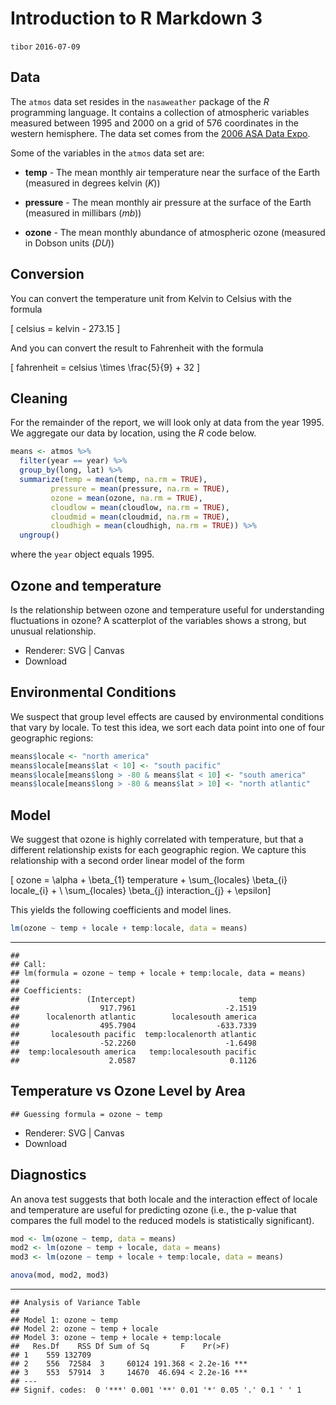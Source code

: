 Introduction to R Markdown 3
================
`tibor`
`2016-07-09`

Data
----

The `atmos` data set resides in the `nasaweather` package of the *R* programming language. It contains a collection of atmospheric variables measured between 1995 and 2000 on a grid of 576 coordinates in the western hemisphere. The data set comes from the [2006 ASA Data Expo](http://stat-computing.org/dataexpo/2006/).

Some of the variables in the `atmos` data set are:

-   **temp** - The mean monthly air temperature near the surface of the Earth (measured in degrees kelvin (*K*))

-   **pressure** - The mean monthly air pressure at the surface of the Earth (measured in millibars (*mb*))

-   **ozone** - The mean monthly abundance of atmospheric ozone (measured in Dobson units (*DU*))

Conversion
----------

You can convert the temperature unit from Kelvin to Celsius with the formula

\[ celsius = kelvin - 273.15 \]

And you can convert the result to Fahrenheit with the formula

\[ fahrenheit = celsius \times \frac{5}{9} + 32 \]

Cleaning
--------

For the remainder of the report, we will look only at data from the year 1995. We aggregate our data by location, using the *R* code below.

``` r
means <- atmos %>% 
  filter(year == year) %>%
  group_by(long, lat) %>%
  summarize(temp = mean(temp, na.rm = TRUE), 
         pressure = mean(pressure, na.rm = TRUE),
         ozone = mean(ozone, na.rm = TRUE),
         cloudlow = mean(cloudlow, na.rm = TRUE),
         cloudmid = mean(cloudmid, na.rm = TRUE),
         cloudhigh = mean(cloudhigh, na.rm = TRUE)) %>%
  ungroup()
```

where the `year` object equals 1995.

Ozone and temperature
---------------------

Is the relationship between ozone and temperature useful for understanding fluctuations in ozone? A scatterplot of the variables shows a strong, but unusual relationship.

<!--html_preserve-->

<nav class="ggvis-control"> <a class="ggvis-dropdown-toggle" title="Controls" onclick="return false;"></a>
<ul class="ggvis-dropdown">
<li>
Renderer: <a id="plot_id480436822_renderer_svg" class="ggvis-renderer-button" onclick="return false;" data-plot-id="plot_id480436822" data-renderer="svg">SVG</a> | <a id="plot_id480436822_renderer_canvas" class="ggvis-renderer-button" onclick="return false;" data-plot-id="plot_id480436822" data-renderer="canvas">Canvas</a>
</li>
<li>
<a id="plot_id480436822_download" class="ggvis-download" data-plot-id="plot_id480436822">Download</a>
</li>
</ul>
</nav>

<script type="text/javascript">
var plot_id480436822_spec = {
  "data": [
    {
      "name": ".0",
      "format": {
        "type": "csv",
        "parse": {
          "temp": "number",
          "ozone": "number"
        }
      },
      "values": "\"temp\",\"ozone\"\n296.133333333333,269.333333333333\n295.725,268.5\n298.05,248\n296,265\n296.88,260.8\n296.9,262\n299.5,250.666666666667\n298.433333333333,254.666666666667\n301,232\n296.933333333333,256\n297.8,248\n298.75,250\n300.5,252\n301.266666666667,253.333333333333\n300.833333333333,258.666666666667\n299.75,259\n301.9,270\n296.2,278\n298.7,267\n298.55,278\n290.95,303\n302.8,308\n292.1,303.666666666667\n297.1,292\n294.55,285\n297.066666666667,258\n296,263\n297.433333333333,259.666666666667\n297.2,259.333333333333\n297.1,261.2\n298.26,258.8\n298.433333333333,260.666666666667\n296.766666666667,259.666666666667\n298.45,252\n299.42,256.8\n300.1,269\n300.625,253\n300.55,259\n303.2,264\n302.3,264\n300.128571428571,266.285714285714\n297.4,259\n304.5,274\n301.48,279.6\n289.3,274\n295.125,300.5\n294.05,338\n290.95,310\n295.15,275\n295.833333333333,259.333333333333\n295.5,272\n295.5,270\n297.825,256\n298.075,258.5\n298.6,258.666666666667\n300.066666666667,253.333333333333\n298.34,252.8\n297.8,252.666666666667\n300.3,257\n300.75,250\n300.457142857143,252.571428571429\n301.3,252\n300.075,259\n301.566666666667,264\n298.3,278\n300.475,274\n300.95,269\n294.816666666667,280.666666666667\n296.2,300\n288.975,288\n281.95,302.666666666667\n289.6,323.666666666667\n294.266666666667,275.666666666667\n295.6,268\n295.5,268\n298.566666666667,258\n298.05,261\n298.3,255.333333333333\n300.5,252\n296,270\n297.85,264\n299.42,256.8\n298.7,244\n300.914285714286,256.857142857143\n302.1,269\n301.58,262.4\n300.366666666667,266.666666666667\n302.2,265\n298.275,270.5\n295,272.666666666667\n293.725,275\n299.4,278\n285.6,310\n283.733333333333,306.333333333333\n295.5,271\n294.7,259.5\n295.666666666667,254.666666666667\n295.75,261\n295.2,265.333333333333\n300.5,253\n298.7,253.5\n297.966666666667,264.666666666667\n295.5,258\n299.933333333333,250\n301.4,234\n300.016666666667,255.666666666667\n300.65,252.5\n301.525,256\n301.425,254\n302.4,266.333333333333\n299.2,260.666666666667\n292.833333333333,264.666666666667\n290.2,270\n295.55,293\n300.1,297\n292.85,306\n287.7,311.714285714286\n276.9,325\n293.52,275.6\n294.266666666667,272\n294.76,266.4\n296.983333333333,256.333333333333\n295.725,262.5\n297.625,254.5\n297.333333333333,255.333333333333\n299.175,255.5\n297.64,258.8\n300.5,250\n300.528571428571,255.142857142857\n301.34,258.8\n299.2,266\n301,248\n302.075,260.5\n299.85,271\n292.316666666667,267.333333333333\n293.233333333333,276.333333333333\n293.75,271\n295.966666666667,285\n294.72,300\n294.166666666667,290\n295.12,267.6\n291.95,278\n295.72,258.4\n295.4,259.2\n296.5,259.333333333333\n296.26,261.2\n294.6,268\n297.16,258.4\n298.88,254.4\n299.16,256\n299.65,260\n300.533333333333,261.333333333333\n301.4,255.333333333333\n302.24,258.8\n302.166666666667,264\n301.4,276\n303,275.5\n296.366666666667,269.333333333333\n297.3,273.333333333333\n303.85,288\n295.566666666667,290\n288.5,305\n293,315\n294.45,271.5\n295.228571428571,256.857142857143\n297.15,259\n297.4,256.5\n298.042857142857,255.714285714286\n301,252\n297.966666666667,263.333333333333\n299.8,256.666666666667\n299.1,254.333333333333\n300.75,252\n300.5,259\n301.1,250.5\n301.86,264.8\n298.5,275\n298.433333333333,256.666666666667\n298.266666666667,262.666666666667\n299.266666666667,273.333333333333\n300.95,274\n302.3,272\n300.025,283.5\n285.2,288\n290.866666666667,320\n293.02,275.6\n293.15,269.5\n294.1,267.142857142857\n295.95,255.5\n295.5,260\n298.95,256\n299.766666666667,249.333333333333\n298.05,255.5\n300.533333333333,251.333333333333\n299.033333333333,260\n300.566666666667,253.333333333333\n301.4,257\n301.433333333333,258.666666666667\n302.75,272\n297.533333333333,257.333333333333\n298.25,251\n299.99,263.4\n295.75,270\n302.3,272\n302.8,290\n290.2,282\n298.433333333333,292\n291.1,298\n295.75,262\n294.3,259\n294.55,262\n295.25,268\n297.34,256.4\n300.1,250\n297.066666666667,260.666666666667\n298.08,254.8\n300.3,252\n297.72,260.8\n298.6,253.333333333333\n301.26,254.8\n300.666666666667,257.333333333333\n302.3,261.5\n301.7,257\n298.1,256.5\n298.375,255.5\n297.8,264\n300.1,273.5\n298.2,279\n295.7,288.4\n302.314285714286,285.428571428571\n287.7,309\n302.7,311\n293.871428571429,262.571428571429\n293.7,266.285714285714\n295.4,261\n296.08,258\n300.1,246\n296.975,260\n298.566666666667,249.333333333333\n297.216666666667,257\n297.5,262.333333333333\n297.6,258\n302.3,244\n298.7,264\n301.88,259.6\n300.55,252\n301.266666666667,272\n299.466666666667,258.666666666667\n299.15,256\n298,262\n299.95,282.5\n293.675,289\n296.65,289.5\n298.76,289.6\n294.225,297.5\n292.983333333333,271\n294.733333333333,258\n293.85,260\n297.425,255.5\n296.54,258\n295.966666666667,255.333333333333\n298.95,257\n298.7,254.5\n295.78,260\n297.925,259\n300.55,261\n301.566666666667,257.333333333333\n301.6,257.6\n302.2,266\n297.6,260\n298.95,248\n300.533333333333,276.666666666667\n304.3,281\n296.7,261\n297.3,275.333333333333\n292.45,285\n292.04,296.4\n292.366666666667,306\n286.375,304\n293.3,264.666666666667\n292.275,270\n294.9,256.666666666667\n295.95,262.666666666667\n296.4,261.333333333333\n296.18,262\n298.64,252.4\n298.583333333333,249.666666666667\n300.2,251.333333333333\n298.35,253\n300.2,249.5\n300.233333333333,264\n301.866666666667,250\n301.3625,257\n300.5,251\n300.5,252\n300.966666666667,271.333333333333\n302.275,279.5\n299.78,272\n301.666666666667,296.666666666667\n297.45,279.5\n290.975,282\n299.033333333333,310.666666666667\n285.566666666667,298.666666666667\n293.04,266\n291.533333333333,266\n293.94,260\n295.4,258\n295.525,257.5\n298.18,256.4\n296.133333333333,252.666666666667\n298.9,251.333333333333\n297.6,267\n299.5,250\n301.05,256\n300.85,254.5\n301.266666666667,252.666666666667\n301.433333333333,264.666666666667\n301.36,267.6\n300.8,260.8\n300.98,265.6\n303.375,277.5\n296.45,270\n302.375,294\n300.38,279.2\n294.35,303\n291.583333333333,292\n282.7,300\n292.8,272.5\n295.833333333333,258\n291.7,269\n293.6,256\n296.34,256.4\n297.4,250\n291,255.333333333333\n293.35,257.5\n296,248\n300.625,253.5\n302.033333333333,250\n300.875,257.75\n300.2,261.333333333333\n300.75,273\n300.95,265\n304.25,272\n299.15,269\n297.5,274\n297.75,290\n296.333333333333,300\n302.133333333333,301.333333333333\n297.8,321\n293,266.666666666667\n293.133333333333,266\n294.1,266\n294.25,263\n286.5,259\n291.433333333333,257.333333333333\n297.72,250.8\n300.075,256.5\n301.2,248\n298,250\n296.266666666667,252.666666666667\n298.985714285714,250.857142857143\n302.8,250\n301.425,258.5\n302.6,269.333333333333\n299.85,272\n299.85,261.4\n300.175,260.5\n301.975,274.5\n296.566666666667,270.666666666667\n295.7,277\n295.02,304\n292.614285714286,298.571428571429\n289.766666666667,312.666666666667\n294.7,267\n295.666666666667,265.333333333333\n295.183333333333,259.333333333333\n281.875,248.5\n296.9,266\n299.62,257.6\n301.32,257.2\n301.65,255.5\n301.214285714286,256.285714285714\n298.46,254.4\n297.55,249.5\n298.7,252\n302.633333333333,262\n302,261.666666666667\n300.52,260\n300.8,266.8\n301.271428571429,263.142857142857\n302.725,272\n301.4,264\n296.583333333333,273.333333333333\n296.266666666667,290.666666666667\n294.1,302\n292.225,292.5\n295.12,302.8\n292.966666666667,266\n292.166666666667,265.333333333333\n288.266666666667,255.333333333333\n286.6,249\n299.685714285714,254.857142857143\n301.533333333333,252\n300.1,244\n301.266666666667,252\n301.6,249.6\n299.05,261\n301.65,254\n300.32,251.6\n302.4,261\n302.875,263.5\n300.833333333333,268.666666666667\n301.3,262.666666666667\n301.7,276\n301.7,277.333333333333\n299.3,258.666666666667\n298.56,273.6\n295.033333333333,286.666666666667\n296.2,298.5\n293.866666666667,288.666666666667\n301,300\n283.9,260\n283.95,249\n280.225,247.5\n304,248\n301.175,254\n300.72,258.8\n299.2,254\n302.4,249.6\n300.4,256.666666666667\n301.14,259.6\n302.7,250.666666666667\n301.266666666667,249.333333333333\n301.9,263\n301.4,248\n300.725,270.5\n302.55,269\n301.9,282\n293.6,283\n298.533333333333,292.666666666667\n295.36,292\n295.16,299.2\n289.933333333333,327.333333333333\n279.9,258\n283.7,252\n293.866666666667,250\n301.65,256\n300.96,260.4\n302.333333333333,248.666666666667\n302,252.666666666667\n304.9,246\n302.366666666667,255.666666666667\n300.466666666667,256.666666666667\n297.2,246.666666666667\n297.15,264\n302.625,257\n301.3,255\n300.366666666667,268\n301,254\n301.566666666667,269.333333333333\n298.3,275\n296.4,275\n296,258\n294.033333333333,279.111111111111\n296.025,292\n292.1,292.5\n289.9,321.333333333333\n298.357142857143,264.857142857143\n292.766666666667,262.666666666667\n299.783333333333,254.666666666667\n300.666666666667,258\n300.05,264\n302.64,254.8\n302.95,251\n302.64,265.6\n302.64,260\n299.4,248.5\n296.75,257.5\n297.6,250\n300.066666666667,258.333333333333\n301.975,271.5\n301,266\n300.4,271\n299.625,275\n297.6,269\n297.8,302\n297.3,273\n295.675,292.5\n294.025,300.5\n293.5,310\n298.7,257\n302,257.2\n301.566666666667,256.666666666667\n299.6,254\n300.08,256\n302.6,252\n301.666666666667,250.666666666667\n302.82,253.2\n302.2,259.5\n301.4,254.666666666667\n301.975,251\n296.733333333333,246.666666666667\n300.26,251.2\n301.85,269\n302.8,272\n300.8,273.333333333333\n299.15,255\n299.1,276\n298.557142857143,278.571428571429\n298.1,279.666666666667\n292.2,295\n294.375,296\n293.14,308.8\n290.08,338\n298.05,268\n303.2,256\n301.65,253\n299.275,261.5\n300,258.666666666667\n302.725,258\n301.45,268\n302.24,250.4\n301.45,254\n299.766666666667,251.333333333333\n301.4,246.666666666667\n301.4,268\n301.433333333333,258.666666666667\n300.78,259.2\n300.6,264.4\n300.32,270.8\n299.371428571429,267.142857142857\n300.366666666667,273.333333333333\n298.4,281.5\n297.542857142857,279.428571428571\n297.9,282\n294.98,298.4\n296.166666666667,297.333333333333\n299.62,261.2\n301.85,260\n301.4,256\n299.433333333333,257.333333333333\n299.5,260\n301.2,268.5\n301.133333333333,262\n301.55,258\n302.133333333333,266\n299.766666666667,250\n300.666666666667,258\n301.266666666667,258.333333333333\n300.425,258.5\n299.85,266\n301.05,268\n301.2,261\n299.033333333333,263.333333333333\n300.966666666667,286.666666666667\n299.825,280.5\n301,288\n293.6,281.333333333333\n295.3,292.5\n297.6,293\n296.066666666667,288"
    },
    {
      "name": "scale/x",
      "format": {
        "type": "csv",
        "parse": {
          "domain": "number"
        }
      },
      "values": "\"domain\"\n275.5\n306.3"
    },
    {
      "name": "scale/y",
      "format": {
        "type": "csv",
        "parse": {
          "domain": "number"
        }
      },
      "values": "\"domain\"\n226.7\n343.3"
    }
  ],
  "scales": [
    {
      "name": "x",
      "domain": {
        "data": "scale/x",
        "field": "data.domain"
      },
      "zero": false,
      "nice": false,
      "clamp": false,
      "range": "width"
    },
    {
      "name": "y",
      "domain": {
        "data": "scale/y",
        "field": "data.domain"
      },
      "zero": false,
      "nice": false,
      "clamp": false,
      "range": "height"
    }
  ],
  "marks": [
    {
      "type": "symbol",
      "properties": {
        "update": {
          "fill": {
            "value": "#000000"
          },
          "size": {
            "value": 50
          },
          "x": {
            "scale": "x",
            "field": "data.temp"
          },
          "y": {
            "scale": "y",
            "field": "data.ozone"
          }
        },
        "ggvis": {
          "data": {
            "value": ".0"
          }
        }
      },
      "from": {
        "data": ".0"
      }
    }
  ],
  "legends": [],
  "axes": [
    {
      "type": "x",
      "scale": "x",
      "orient": "bottom",
      "layer": "back",
      "grid": true,
      "title": "temp"
    },
    {
      "type": "y",
      "scale": "y",
      "orient": "left",
      "layer": "back",
      "grid": true,
      "title": "ozone"
    }
  ],
  "padding": null,
  "ggvis_opts": {
    "keep_aspect": false,
    "resizable": true,
    "padding": {},
    "duration": 250,
    "renderer": "svg",
    "hover_duration": 0,
    "width": 480,
    "height": 384
  },
  "handlers": null
};
ggvis.getPlot("plot_id480436822").parseSpec(plot_id480436822_spec);
</script>
<!--/html_preserve-->
Environmental Conditions
------------------------

We suspect that group level effects are caused by environmental conditions that vary by locale. To test this idea, we sort each data point into one of four geographic regions:

``` r
means$locale <- "north america"  
means$locale[means$lat < 10] <- "south pacific"
means$locale[means$long > -80 & means$lat < 10] <- "south america"
means$locale[means$long > -80 & means$lat > 10] <- "north atlantic"
```

Model
-----

We suggest that ozone is highly correlated with temperature, but that a different relationship exists for each geographic region. We capture this relationship with a second order linear model of the form

\[ ozone = \alpha + \beta_{1} temperature + \sum_{locales} \beta_{i} locale_{i} + \\
   \sum_{locales} \beta_{j} interaction_{j} + \epsilon\]

This yields the following coefficients and model lines.

``` r
lm(ozone ~ temp + locale + temp:locale, data = means)
```

------------------------------------------------------------------------

    ## 
    ## Call:
    ## lm(formula = ozone ~ temp + locale + temp:locale, data = means)
    ## 
    ## Coefficients:
    ##               (Intercept)                       temp  
    ##                  917.7961                    -2.1519  
    ##      localenorth atlantic        localesouth america  
    ##                  495.7904                  -633.7339  
    ##       localesouth pacific  temp:localenorth atlantic  
    ##                  -52.2260                    -1.6498  
    ##  temp:localesouth america   temp:localesouth pacific  
    ##                    2.0587                     0.1126

Temperature vs Ozone Level by Area
----------------------------------

    ## Guessing formula = ozone ~ temp

<!--html_preserve-->

<nav class="ggvis-control"> <a class="ggvis-dropdown-toggle" title="Controls" onclick="return false;"></a>
<ul class="ggvis-dropdown">
<li>
Renderer: <a id="plot_id714852748_renderer_svg" class="ggvis-renderer-button" onclick="return false;" data-plot-id="plot_id714852748" data-renderer="svg">SVG</a> | <a id="plot_id714852748_renderer_canvas" class="ggvis-renderer-button" onclick="return false;" data-plot-id="plot_id714852748" data-renderer="canvas">Canvas</a>
</li>
<li>
<a id="plot_id714852748_download" class="ggvis-download" data-plot-id="plot_id714852748">Download</a>
</li>
</ul>
</nav>

<script type="text/javascript">
var plot_id714852748_spec = {
  "data": [
    {
      "name": ".0_flat",
      "format": {
        "type": "csv",
        "parse": {
          "temp": "number",
          "ozone": "number"
        }
      },
      "values": "\"temp\",\"ozone\",\"locale\"\n301.266666666667,253.333333333333,\"north america\"\n300.833333333333,258.666666666667,\"north america\"\n299.75,259,\"north america\"\n301.9,270,\"north america\"\n296.2,278,\"north america\"\n298.7,267,\"north america\"\n298.55,278,\"north america\"\n290.95,303,\"north america\"\n302.8,308,\"north america\"\n292.1,303.666666666667,\"north america\"\n297.1,292,\"north america\"\n300.55,259,\"north america\"\n303.2,264,\"north america\"\n302.3,264,\"north america\"\n300.128571428571,266.285714285714,\"north america\"\n297.4,259,\"north america\"\n304.5,274,\"north america\"\n301.48,279.6,\"north america\"\n289.3,274,\"north america\"\n295.125,300.5,\"north america\"\n294.05,338,\"north america\"\n290.95,310,\"north america\"\n301.3,252,\"north america\"\n300.075,259,\"north america\"\n301.566666666667,264,\"north america\"\n298.3,278,\"north america\"\n300.475,274,\"north america\"\n300.95,269,\"north america\"\n294.816666666667,280.666666666667,\"north america\"\n296.2,300,\"north america\"\n288.975,288,\"north america\"\n281.95,302.666666666667,\"north america\"\n289.6,323.666666666667,\"north america\"\n302.1,269,\"north america\"\n301.58,262.4,\"north america\"\n300.366666666667,266.666666666667,\"north america\"\n302.2,265,\"north america\"\n298.275,270.5,\"north america\"\n295,272.666666666667,\"north america\"\n293.725,275,\"north america\"\n299.4,278,\"north america\"\n285.6,310,\"north america\"\n283.733333333333,306.333333333333,\"north america\"\n301.525,256,\"north america\"\n301.425,254,\"north america\"\n302.4,266.333333333333,\"north america\"\n299.2,260.666666666667,\"north america\"\n292.833333333333,264.666666666667,\"north america\"\n290.2,270,\"north america\"\n295.55,293,\"north america\"\n300.1,297,\"north america\"\n292.85,306,\"north america\"\n287.7,311.714285714286,\"north america\"\n276.9,325,\"north america\"\n299.2,266,\"north america\"\n301,248,\"north america\"\n302.075,260.5,\"north america\"\n299.85,271,\"north america\"\n292.316666666667,267.333333333333,\"north america\"\n293.233333333333,276.333333333333,\"north america\"\n293.75,271,\"north america\"\n295.966666666667,285,\"north america\"\n294.72,300,\"north america\"\n294.166666666667,290,\"north america\"\n302.24,258.8,\"north america\"\n302.166666666667,264,\"north america\"\n301.4,276,\"north america\"\n303,275.5,\"north america\"\n296.366666666667,269.333333333333,\"north america\"\n297.3,273.333333333333,\"north america\"\n303.85,288,\"north america\"\n295.566666666667,290,\"north america\"\n288.5,305,\"north america\"\n293,315,\"north america\"\n301.1,250.5,\"north america\"\n301.86,264.8,\"north america\"\n298.5,275,\"north america\"\n298.433333333333,256.666666666667,\"north america\"\n298.266666666667,262.666666666667,\"north america\"\n299.266666666667,273.333333333333,\"north america\"\n300.95,274,\"north america\"\n302.3,272,\"north america\"\n300.025,283.5,\"north america\"\n285.2,288,\"north america\"\n290.866666666667,320,\"north america\"\n301.433333333333,258.666666666667,\"north america\"\n302.75,272,\"north america\"\n297.533333333333,257.333333333333,\"north america\"\n298.25,251,\"north america\"\n299.99,263.4,\"north america\"\n295.75,270,\"north america\"\n302.3,272,\"north america\"\n302.8,290,\"north america\"\n290.2,282,\"north america\"\n298.433333333333,292,\"north america\"\n291.1,298,\"north america\"\n302.3,261.5,\"north america\"\n301.7,257,\"north america\"\n298.1,256.5,\"north america\"\n298.375,255.5,\"north america\"\n297.8,264,\"north america\"\n300.1,273.5,\"north america\"\n298.2,279,\"north america\"\n295.7,288.4,\"north america\"\n302.314285714286,285.428571428571,\"north america\"\n287.7,309,\"north america\"\n302.7,311,\"north america\"\n300.55,252,\"north america\"\n301.266666666667,272,\"north america\"\n299.466666666667,258.666666666667,\"north america\"\n299.15,256,\"north america\"\n298,262,\"north america\"\n299.95,282.5,\"north america\"\n293.675,289,\"north america\"\n296.65,289.5,\"north america\"\n298.76,289.6,\"north america\"\n294.225,297.5,\"north america\"\n302.2,266,\"north america\"\n297.6,260,\"north america\"\n298.95,248,\"north america\"\n300.533333333333,276.666666666667,\"north america\"\n304.3,281,\"north america\"\n296.7,261,\"north america\"\n297.3,275.333333333333,\"north america\"\n292.45,285,\"north america\"\n292.04,296.4,\"north america\"\n292.366666666667,306,\"north america\"\n286.375,304,\"north america\"\n301.3625,257,\"north america\"\n300.5,251,\"north america\"\n300.5,252,\"north america\"\n300.966666666667,271.333333333333,\"north america\"\n302.275,279.5,\"north america\"\n299.78,272,\"north america\"\n301.666666666667,296.666666666667,\"north america\"\n297.45,279.5,\"north america\"\n290.975,282,\"north america\"\n299.033333333333,310.666666666667,\"north america\"\n285.566666666667,298.666666666667,\"north america\"\n301.433333333333,264.666666666667,\"north america\"\n301.36,267.6,\"north america\"\n300.8,260.8,\"north america\"\n300.98,265.6,\"north america\"\n303.375,277.5,\"north america\"\n296.45,270,\"north america\"\n302.375,294,\"north america\"\n300.38,279.2,\"north america\"\n294.35,303,\"north america\"\n291.583333333333,292,\"north america\"\n282.7,300,\"north america\"\n300.875,257.75,\"north atlantic\"\n300.2,261.333333333333,\"north atlantic\"\n300.75,273,\"north atlantic\"\n300.95,265,\"north atlantic\"\n304.25,272,\"north atlantic\"\n299.15,269,\"north atlantic\"\n297.5,274,\"north atlantic\"\n297.75,290,\"north atlantic\"\n296.333333333333,300,\"north atlantic\"\n302.133333333333,301.333333333333,\"north atlantic\"\n297.8,321,\"north atlantic\"\n301.425,258.5,\"north atlantic\"\n302.6,269.333333333333,\"north atlantic\"\n299.85,272,\"north atlantic\"\n299.85,261.4,\"north atlantic\"\n300.175,260.5,\"north atlantic\"\n301.975,274.5,\"north atlantic\"\n296.566666666667,270.666666666667,\"north atlantic\"\n295.7,277,\"north atlantic\"\n295.02,304,\"north atlantic\"\n292.614285714286,298.571428571429,\"north atlantic\"\n289.766666666667,312.666666666667,\"north atlantic\"\n302,261.666666666667,\"north atlantic\"\n300.52,260,\"north atlantic\"\n300.8,266.8,\"north atlantic\"\n301.271428571429,263.142857142857,\"north atlantic\"\n302.725,272,\"north atlantic\"\n301.4,264,\"north atlantic\"\n296.583333333333,273.333333333333,\"north atlantic\"\n296.266666666667,290.666666666667,\"north atlantic\"\n294.1,302,\"north atlantic\"\n292.225,292.5,\"north atlantic\"\n295.12,302.8,\"north atlantic\"\n302.875,263.5,\"north atlantic\"\n300.833333333333,268.666666666667,\"north atlantic\"\n301.3,262.666666666667,\"north atlantic\"\n301.7,276,\"north atlantic\"\n301.7,277.333333333333,\"north atlantic\"\n299.3,258.666666666667,\"north atlantic\"\n298.56,273.6,\"north atlantic\"\n295.033333333333,286.666666666667,\"north atlantic\"\n296.2,298.5,\"north atlantic\"\n293.866666666667,288.666666666667,\"north atlantic\"\n301,300,\"north atlantic\"\n301.9,263,\"north atlantic\"\n301.4,248,\"north atlantic\"\n300.725,270.5,\"north atlantic\"\n302.55,269,\"north atlantic\"\n301.9,282,\"north atlantic\"\n293.6,283,\"north atlantic\"\n298.533333333333,292.666666666667,\"north atlantic\"\n295.36,292,\"north atlantic\"\n295.16,299.2,\"north atlantic\"\n289.933333333333,327.333333333333,\"north atlantic\"\n301.3,255,\"north atlantic\"\n300.366666666667,268,\"north atlantic\"\n301,254,\"north atlantic\"\n301.566666666667,269.333333333333,\"north atlantic\"\n298.3,275,\"north atlantic\"\n296.4,275,\"north atlantic\"\n296,258,\"north atlantic\"\n294.033333333333,279.111111111111,\"north atlantic\"\n296.025,292,\"north atlantic\"\n292.1,292.5,\"north atlantic\"\n289.9,321.333333333333,\"north atlantic\"\n300.066666666667,258.333333333333,\"north atlantic\"\n301.975,271.5,\"north atlantic\"\n301,266,\"north atlantic\"\n300.4,271,\"north atlantic\"\n299.625,275,\"north atlantic\"\n297.6,269,\"north atlantic\"\n297.8,302,\"north atlantic\"\n297.3,273,\"north atlantic\"\n295.675,292.5,\"north atlantic\"\n294.025,300.5,\"north atlantic\"\n293.5,310,\"north atlantic\"\n301.85,269,\"north atlantic\"\n302.8,272,\"north atlantic\"\n300.8,273.333333333333,\"north atlantic\"\n299.15,255,\"north atlantic\"\n299.1,276,\"north atlantic\"\n298.557142857143,278.571428571429,\"north atlantic\"\n298.1,279.666666666667,\"north atlantic\"\n292.2,295,\"north atlantic\"\n294.375,296,\"north atlantic\"\n293.14,308.8,\"north atlantic\"\n290.08,338,\"north atlantic\"\n300.78,259.2,\"north atlantic\"\n300.6,264.4,\"north atlantic\"\n300.32,270.8,\"north atlantic\"\n299.371428571429,267.142857142857,\"north atlantic\"\n300.366666666667,273.333333333333,\"north atlantic\"\n298.4,281.5,\"north atlantic\"\n297.542857142857,279.428571428571,\"north atlantic\"\n297.9,282,\"north atlantic\"\n294.98,298.4,\"north atlantic\"\n296.166666666667,297.333333333333,\"north atlantic\"\n299.85,266,\"north atlantic\"\n301.05,268,\"north atlantic\"\n301.2,261,\"north atlantic\"\n299.033333333333,263.333333333333,\"north atlantic\"\n300.966666666667,286.666666666667,\"north atlantic\"\n299.825,280.5,\"north atlantic\"\n301,288,\"north atlantic\"\n293.6,281.333333333333,\"north atlantic\"\n295.3,292.5,\"north atlantic\"\n297.6,293,\"north atlantic\"\n296.066666666667,288,\"north atlantic\"\n292.8,272.5,\"south america\"\n295.833333333333,258,\"south america\"\n291.7,269,\"south america\"\n293.6,256,\"south america\"\n296.34,256.4,\"south america\"\n297.4,250,\"south america\"\n291,255.333333333333,\"south america\"\n293.35,257.5,\"south america\"\n296,248,\"south america\"\n300.625,253.5,\"south america\"\n302.033333333333,250,\"south america\"\n293,266.666666666667,\"south america\"\n293.133333333333,266,\"south america\"\n294.1,266,\"south america\"\n294.25,263,\"south america\"\n286.5,259,\"south america\"\n291.433333333333,257.333333333333,\"south america\"\n297.72,250.8,\"south america\"\n300.075,256.5,\"south america\"\n301.2,248,\"south america\"\n298,250,\"south america\"\n296.266666666667,252.666666666667,\"south america\"\n298.985714285714,250.857142857143,\"south america\"\n302.8,250,\"south america\"\n294.7,267,\"south america\"\n295.666666666667,265.333333333333,\"south america\"\n295.183333333333,259.333333333333,\"south america\"\n281.875,248.5,\"south america\"\n296.9,266,\"south america\"\n299.62,257.6,\"south america\"\n301.32,257.2,\"south america\"\n301.65,255.5,\"south america\"\n301.214285714286,256.285714285714,\"south america\"\n298.46,254.4,\"south america\"\n297.55,249.5,\"south america\"\n298.7,252,\"south america\"\n302.633333333333,262,\"south america\"\n292.966666666667,266,\"south america\"\n292.166666666667,265.333333333333,\"south america\"\n288.266666666667,255.333333333333,\"south america\"\n286.6,249,\"south america\"\n299.685714285714,254.857142857143,\"south america\"\n301.533333333333,252,\"south america\"\n300.1,244,\"south america\"\n301.266666666667,252,\"south america\"\n301.6,249.6,\"south america\"\n299.05,261,\"south america\"\n301.65,254,\"south america\"\n300.32,251.6,\"south america\"\n302.4,261,\"south america\"\n283.9,260,\"south america\"\n283.95,249,\"south america\"\n280.225,247.5,\"south america\"\n304,248,\"south america\"\n301.175,254,\"south america\"\n300.72,258.8,\"south america\"\n299.2,254,\"south america\"\n302.4,249.6,\"south america\"\n300.4,256.666666666667,\"south america\"\n301.14,259.6,\"south america\"\n302.7,250.666666666667,\"south america\"\n301.266666666667,249.333333333333,\"south america\"\n279.9,258,\"south america\"\n283.7,252,\"south america\"\n293.866666666667,250,\"south america\"\n301.65,256,\"south america\"\n300.96,260.4,\"south america\"\n302.333333333333,248.666666666667,\"south america\"\n302,252.666666666667,\"south america\"\n304.9,246,\"south america\"\n302.366666666667,255.666666666667,\"south america\"\n300.466666666667,256.666666666667,\"south america\"\n297.2,246.666666666667,\"south america\"\n297.15,264,\"south america\"\n302.625,257,\"south america\"\n298.357142857143,264.857142857143,\"south america\"\n292.766666666667,262.666666666667,\"south america\"\n299.783333333333,254.666666666667,\"south america\"\n300.666666666667,258,\"south america\"\n300.05,264,\"south america\"\n302.64,254.8,\"south america\"\n302.95,251,\"south america\"\n302.64,265.6,\"south america\"\n302.64,260,\"south america\"\n299.4,248.5,\"south america\"\n296.75,257.5,\"south america\"\n297.6,250,\"south america\"\n298.7,257,\"south america\"\n302,257.2,\"south america\"\n301.566666666667,256.666666666667,\"south america\"\n299.6,254,\"south america\"\n300.08,256,\"south america\"\n302.6,252,\"south america\"\n301.666666666667,250.666666666667,\"south america\"\n302.82,253.2,\"south america\"\n302.2,259.5,\"south america\"\n301.4,254.666666666667,\"south america\"\n301.975,251,\"south america\"\n296.733333333333,246.666666666667,\"south america\"\n300.26,251.2,\"south america\"\n298.05,268,\"south america\"\n303.2,256,\"south america\"\n301.65,253,\"south america\"\n299.275,261.5,\"south america\"\n300,258.666666666667,\"south america\"\n302.725,258,\"south america\"\n301.45,268,\"south america\"\n302.24,250.4,\"south america\"\n301.45,254,\"south america\"\n299.766666666667,251.333333333333,\"south america\"\n301.4,246.666666666667,\"south america\"\n301.4,268,\"south america\"\n301.433333333333,258.666666666667,\"south america\"\n299.62,261.2,\"south america\"\n301.85,260,\"south america\"\n301.4,256,\"south america\"\n299.433333333333,257.333333333333,\"south america\"\n299.5,260,\"south america\"\n301.2,268.5,\"south america\"\n301.133333333333,262,\"south america\"\n301.55,258,\"south america\"\n302.133333333333,266,\"south america\"\n299.766666666667,250,\"south america\"\n300.666666666667,258,\"south america\"\n301.266666666667,258.333333333333,\"south america\"\n300.425,258.5,\"south america\"\n296.133333333333,269.333333333333,\"south pacific\"\n295.725,268.5,\"south pacific\"\n298.05,248,\"south pacific\"\n296,265,\"south pacific\"\n296.88,260.8,\"south pacific\"\n296.9,262,\"south pacific\"\n299.5,250.666666666667,\"south pacific\"\n298.433333333333,254.666666666667,\"south pacific\"\n301,232,\"south pacific\"\n296.933333333333,256,\"south pacific\"\n297.8,248,\"south pacific\"\n298.75,250,\"south pacific\"\n300.5,252,\"south pacific\"\n294.55,285,\"south pacific\"\n297.066666666667,258,\"south pacific\"\n296,263,\"south pacific\"\n297.433333333333,259.666666666667,\"south pacific\"\n297.2,259.333333333333,\"south pacific\"\n297.1,261.2,\"south pacific\"\n298.26,258.8,\"south pacific\"\n298.433333333333,260.666666666667,\"south pacific\"\n296.766666666667,259.666666666667,\"south pacific\"\n298.45,252,\"south pacific\"\n299.42,256.8,\"south pacific\"\n300.1,269,\"south pacific\"\n300.625,253,\"south pacific\"\n295.15,275,\"south pacific\"\n295.833333333333,259.333333333333,\"south pacific\"\n295.5,272,\"south pacific\"\n295.5,270,\"south pacific\"\n297.825,256,\"south pacific\"\n298.075,258.5,\"south pacific\"\n298.6,258.666666666667,\"south pacific\"\n300.066666666667,253.333333333333,\"south pacific\"\n298.34,252.8,\"south pacific\"\n297.8,252.666666666667,\"south pacific\"\n300.3,257,\"south pacific\"\n300.75,250,\"south pacific\"\n300.457142857143,252.571428571429,\"south pacific\"\n294.266666666667,275.666666666667,\"south pacific\"\n295.6,268,\"south pacific\"\n295.5,268,\"south pacific\"\n298.566666666667,258,\"south pacific\"\n298.05,261,\"south pacific\"\n298.3,255.333333333333,\"south pacific\"\n300.5,252,\"south pacific\"\n296,270,\"south pacific\"\n297.85,264,\"south pacific\"\n299.42,256.8,\"south pacific\"\n298.7,244,\"south pacific\"\n300.914285714286,256.857142857143,\"south pacific\"\n295.5,271,\"south pacific\"\n294.7,259.5,\"south pacific\"\n295.666666666667,254.666666666667,\"south pacific\"\n295.75,261,\"south pacific\"\n295.2,265.333333333333,\"south pacific\"\n300.5,253,\"south pacific\"\n298.7,253.5,\"south pacific\"\n297.966666666667,264.666666666667,\"south pacific\"\n295.5,258,\"south pacific\"\n299.933333333333,250,\"south pacific\"\n301.4,234,\"south pacific\"\n300.016666666667,255.666666666667,\"south pacific\"\n300.65,252.5,\"south pacific\"\n293.52,275.6,\"south pacific\"\n294.266666666667,272,\"south pacific\"\n294.76,266.4,\"south pacific\"\n296.983333333333,256.333333333333,\"south pacific\"\n295.725,262.5,\"south pacific\"\n297.625,254.5,\"south pacific\"\n297.333333333333,255.333333333333,\"south pacific\"\n299.175,255.5,\"south pacific\"\n297.64,258.8,\"south pacific\"\n300.5,250,\"south pacific\"\n300.528571428571,255.142857142857,\"south pacific\"\n301.34,258.8,\"south pacific\"\n295.12,267.6,\"south pacific\"\n291.95,278,\"south pacific\"\n295.72,258.4,\"south pacific\"\n295.4,259.2,\"south pacific\"\n296.5,259.333333333333,\"south pacific\"\n296.26,261.2,\"south pacific\"\n294.6,268,\"south pacific\"\n297.16,258.4,\"south pacific\"\n298.88,254.4,\"south pacific\"\n299.16,256,\"south pacific\"\n299.65,260,\"south pacific\"\n300.533333333333,261.333333333333,\"south pacific\"\n301.4,255.333333333333,\"south pacific\"\n294.45,271.5,\"south pacific\"\n295.228571428571,256.857142857143,\"south pacific\"\n297.15,259,\"south pacific\"\n297.4,256.5,\"south pacific\"\n298.042857142857,255.714285714286,\"south pacific\"\n301,252,\"south pacific\"\n297.966666666667,263.333333333333,\"south pacific\"\n299.8,256.666666666667,\"south pacific\"\n299.1,254.333333333333,\"south pacific\"\n300.75,252,\"south pacific\"\n300.5,259,\"south pacific\"\n293.02,275.6,\"south pacific\"\n293.15,269.5,\"south pacific\"\n294.1,267.142857142857,\"south pacific\"\n295.95,255.5,\"south pacific\"\n295.5,260,\"south pacific\"\n298.95,256,\"south pacific\"\n299.766666666667,249.333333333333,\"south pacific\"\n298.05,255.5,\"south pacific\"\n300.533333333333,251.333333333333,\"south pacific\"\n299.033333333333,260,\"south pacific\"\n300.566666666667,253.333333333333,\"south pacific\"\n301.4,257,\"south pacific\"\n295.75,262,\"south pacific\"\n294.3,259,\"south pacific\"\n294.55,262,\"south pacific\"\n295.25,268,\"south pacific\"\n297.34,256.4,\"south pacific\"\n300.1,250,\"south pacific\"\n297.066666666667,260.666666666667,\"south pacific\"\n298.08,254.8,\"south pacific\"\n300.3,252,\"south pacific\"\n297.72,260.8,\"south pacific\"\n298.6,253.333333333333,\"south pacific\"\n301.26,254.8,\"south pacific\"\n300.666666666667,257.333333333333,\"south pacific\"\n293.871428571429,262.571428571429,\"south pacific\"\n293.7,266.285714285714,\"south pacific\"\n295.4,261,\"south pacific\"\n296.08,258,\"south pacific\"\n300.1,246,\"south pacific\"\n296.975,260,\"south pacific\"\n298.566666666667,249.333333333333,\"south pacific\"\n297.216666666667,257,\"south pacific\"\n297.5,262.333333333333,\"south pacific\"\n297.6,258,\"south pacific\"\n302.3,244,\"south pacific\"\n298.7,264,\"south pacific\"\n301.88,259.6,\"south pacific\"\n292.983333333333,271,\"south pacific\"\n294.733333333333,258,\"south pacific\"\n293.85,260,\"south pacific\"\n297.425,255.5,\"south pacific\"\n296.54,258,\"south pacific\"\n295.966666666667,255.333333333333,\"south pacific\"\n298.95,257,\"south pacific\"\n298.7,254.5,\"south pacific\"\n295.78,260,\"south pacific\"\n297.925,259,\"south pacific\"\n300.55,261,\"south pacific\"\n301.566666666667,257.333333333333,\"south pacific\"\n301.6,257.6,\"south pacific\"\n293.3,264.666666666667,\"south pacific\"\n292.275,270,\"south pacific\"\n294.9,256.666666666667,\"south pacific\"\n295.95,262.666666666667,\"south pacific\"\n296.4,261.333333333333,\"south pacific\"\n296.18,262,\"south pacific\"\n298.64,252.4,\"south pacific\"\n298.583333333333,249.666666666667,\"south pacific\"\n300.2,251.333333333333,\"south pacific\"\n298.35,253,\"south pacific\"\n300.2,249.5,\"south pacific\"\n300.233333333333,264,\"south pacific\"\n301.866666666667,250,\"south pacific\"\n293.04,266,\"south pacific\"\n291.533333333333,266,\"south pacific\"\n293.94,260,\"south pacific\"\n295.4,258,\"south pacific\"\n295.525,257.5,\"south pacific\"\n298.18,256.4,\"south pacific\"\n296.133333333333,252.666666666667,\"south pacific\"\n298.9,251.333333333333,\"south pacific\"\n297.6,267,\"south pacific\"\n299.5,250,\"south pacific\"\n301.05,256,\"south pacific\"\n300.85,254.5,\"south pacific\"\n301.266666666667,252.666666666667,\"south pacific\""
    },
    {
      "name": ".0",
      "source": ".0_flat",
      "transform": [
        {
          "type": "treefacet",
          "keys": [
            "data.locale"
          ]
        }
      ]
    },
    {
      "name": ".0/model_prediction1_flat",
      "format": {
        "type": "csv",
        "parse": {
          "pred_": "number",
          "resp_": "number"
        }
      },
      "values": "\"pred_\",\"resp_\",\"locale\"\n276.9,321.932924026563,\"north america\"\n277.249367088608,321.181118433197,\"north america\"\n277.598734177215,320.429312839831,\"north america\"\n277.948101265823,319.677507246465,\"north america\"\n278.29746835443,318.925701653099,\"north america\"\n278.646835443038,318.173896059733,\"north america\"\n278.996202531646,317.422090466367,\"north america\"\n279.345569620253,316.670284873001,\"north america\"\n279.694936708861,315.918479279636,\"north america\"\n280.044303797468,315.16667368627,\"north america\"\n280.393670886076,314.414868092904,\"north america\"\n280.743037974684,313.663062499538,\"north america\"\n281.092405063291,312.911256906172,\"north america\"\n281.441772151899,312.159451312806,\"north america\"\n281.791139240506,311.40764571944,\"north america\"\n282.140506329114,310.655840126074,\"north america\"\n282.489873417722,309.904034532708,\"north america\"\n282.839240506329,309.152228939342,\"north america\"\n283.188607594937,308.400423345976,\"north america\"\n283.537974683544,307.64861775261,\"north america\"\n283.887341772152,306.896812159244,\"north america\"\n284.236708860759,306.145006565879,\"north america\"\n284.586075949367,305.393200972513,\"north america\"\n284.935443037975,304.641395379147,\"north america\"\n285.284810126582,303.889589785781,\"north america\"\n285.63417721519,303.137784192415,\"north america\"\n285.983544303797,302.385978599049,\"north america\"\n286.332911392405,301.634173005683,\"north america\"\n286.682278481013,300.882367412317,\"north america\"\n287.03164556962,300.130561818951,\"north america\"\n287.381012658228,299.378756225585,\"north america\"\n287.730379746835,298.626950632219,\"north america\"\n288.079746835443,297.875145038853,\"north america\"\n288.429113924051,297.123339445488,\"north america\"\n288.778481012658,296.371533852122,\"north america\"\n289.127848101266,295.619728258756,\"north america\"\n289.477215189873,294.86792266539,\"north america\"\n289.826582278481,294.116117072024,\"north america\"\n290.175949367089,293.364311478658,\"north america\"\n290.525316455696,292.612505885292,\"north america\"\n290.874683544304,291.860700291926,\"north america\"\n291.224050632911,291.10889469856,\"north america\"\n291.573417721519,290.357089105194,\"north america\"\n291.922784810127,289.605283511828,\"north america\"\n292.272151898734,288.853477918462,\"north america\"\n292.621518987342,288.101672325097,\"north america\"\n292.970886075949,287.349866731731,\"north america\"\n293.320253164557,286.598061138365,\"north america\"\n293.669620253165,285.846255544999,\"north america\"\n294.018987341772,285.094449951633,\"north america\"\n294.36835443038,284.342644358267,\"north america\"\n294.717721518987,283.590838764901,\"north america\"\n295.067088607595,282.839033171535,\"north america\"\n295.416455696203,282.087227578169,\"north america\"\n295.76582278481,281.335421984803,\"north america\"\n296.115189873418,280.583616391437,\"north america\"\n296.464556962025,279.831810798072,\"north america\"\n296.813924050633,279.080005204706,\"north america\"\n297.163291139241,278.32819961134,\"north america\"\n297.512658227848,277.576394017974,\"north america\"\n297.862025316456,276.824588424608,\"north america\"\n298.211392405063,276.072782831242,\"north america\"\n298.560759493671,275.320977237876,\"north america\"\n298.910126582278,274.56917164451,\"north america\"\n299.259493670886,273.817366051144,\"north america\"\n299.608860759494,273.065560457778,\"north america\"\n299.958227848101,272.313754864412,\"north america\"\n300.307594936709,271.561949271046,\"north america\"\n300.656962025316,270.810143677681,\"north america\"\n301.006329113924,270.058338084315,\"north america\"\n301.355696202532,269.306532490949,\"north america\"\n301.705063291139,268.554726897583,\"north america\"\n302.054430379747,267.802921304217,\"north america\"\n302.403797468354,267.051115710851,\"north america\"\n302.753164556962,266.299310117485,\"north america\"\n303.10253164557,265.547504524119,\"north america\"\n303.451898734177,264.795698930753,\"north america\"\n303.801265822785,264.043893337387,\"north america\"\n304.150632911392,263.292087744021,\"north america\"\n304.5,262.540282150655,\"north america\"\n289.766666666667,311.976009581654,\"north atlantic\"\n289.95,311.279028394673,\"north atlantic\"\n290.133333333333,310.582047207691,\"north atlantic\"\n290.316666666667,309.88506602071,\"north atlantic\"\n290.5,309.188084833728,\"north atlantic\"\n290.683333333333,308.491103646747,\"north atlantic\"\n290.866666666667,307.794122459765,\"north atlantic\"\n291.05,307.097141272783,\"north atlantic\"\n291.233333333333,306.400160085802,\"north atlantic\"\n291.416666666667,305.70317889882,\"north atlantic\"\n291.6,305.006197711839,\"north atlantic\"\n291.783333333333,304.309216524857,\"north atlantic\"\n291.966666666667,303.612235337876,\"north atlantic\"\n292.15,302.915254150894,\"north atlantic\"\n292.333333333333,302.218272963912,\"north atlantic\"\n292.516666666667,301.521291776931,\"north atlantic\"\n292.7,300.824310589949,\"north atlantic\"\n292.883333333333,300.127329402968,\"north atlantic\"\n293.066666666667,299.430348215986,\"north atlantic\"\n293.25,298.733367029005,\"north atlantic\"\n293.433333333333,298.036385842023,\"north atlantic\"\n293.616666666667,297.339404655041,\"north atlantic\"\n293.8,296.64242346806,\"north atlantic\"\n293.983333333333,295.945442281078,\"north atlantic\"\n294.166666666667,295.248461094097,\"north atlantic\"\n294.35,294.551479907115,\"north atlantic\"\n294.533333333333,293.854498720134,\"north atlantic\"\n294.716666666667,293.157517533152,\"north atlantic\"\n294.9,292.46053634617,\"north atlantic\"\n295.083333333333,291.763555159189,\"north atlantic\"\n295.266666666667,291.066573972207,\"north atlantic\"\n295.45,290.369592785226,\"north atlantic\"\n295.633333333333,289.672611598244,\"north atlantic\"\n295.816666666667,288.975630411263,\"north atlantic\"\n296,288.278649224281,\"north atlantic\"\n296.183333333333,287.581668037299,\"north atlantic\"\n296.366666666667,286.884686850318,\"north atlantic\"\n296.55,286.187705663336,\"north atlantic\"\n296.733333333333,285.490724476355,\"north atlantic\"\n296.916666666667,284.793743289373,\"north atlantic\"\n297.1,284.096762102392,\"north atlantic\"\n297.283333333333,283.39978091541,\"north atlantic\"\n297.466666666667,282.702799728429,\"north atlantic\"\n297.65,282.005818541447,\"north atlantic\"\n297.833333333333,281.308837354465,\"north atlantic\"\n298.016666666667,280.611856167484,\"north atlantic\"\n298.2,279.914874980502,\"north atlantic\"\n298.383333333333,279.21789379352,\"north atlantic\"\n298.566666666667,278.520912606539,\"north atlantic\"\n298.75,277.823931419557,\"north atlantic\"\n298.933333333333,277.126950232576,\"north atlantic\"\n299.116666666667,276.429969045594,\"north atlantic\"\n299.3,275.732987858613,\"north atlantic\"\n299.483333333333,275.036006671631,\"north atlantic\"\n299.666666666667,274.339025484649,\"north atlantic\"\n299.85,273.642044297668,\"north atlantic\"\n300.033333333333,272.945063110687,\"north atlantic\"\n300.216666666667,272.248081923705,\"north atlantic\"\n300.4,271.551100736723,\"north atlantic\"\n300.583333333333,270.854119549742,\"north atlantic\"\n300.766666666667,270.15713836276,\"north atlantic\"\n300.95,269.460157175779,\"north atlantic\"\n301.133333333333,268.763175988797,\"north atlantic\"\n301.316666666667,268.066194801816,\"north atlantic\"\n301.5,267.369213614834,\"north atlantic\"\n301.683333333333,266.672232427852,\"north atlantic\"\n301.866666666667,265.975251240871,\"north atlantic\"\n302.05,265.278270053889,\"north atlantic\"\n302.233333333333,264.581288866907,\"north atlantic\"\n302.416666666667,263.884307679926,\"north atlantic\"\n302.6,263.187326492944,\"north atlantic\"\n302.783333333333,262.490345305963,\"north atlantic\"\n302.966666666667,261.793364118981,\"north atlantic\"\n303.15,261.096382932,\"north atlantic\"\n303.333333333333,260.399401745018,\"north atlantic\"\n303.516666666667,259.702420558037,\"north atlantic\"\n303.7,259.005439371055,\"north atlantic\"\n303.883333333333,258.308458184074,\"north atlantic\"\n304.066666666667,257.611476997092,\"north atlantic\"\n304.25,256.91449581011,\"north atlantic\"\n279.9,257.97286605146,\"south america\"\n280.216455696203,257.943369459269,\"south america\"\n280.532911392405,257.913872867077,\"south america\"\n280.849367088608,257.884376274885,\"south america\"\n281.16582278481,257.854879682694,\"south america\"\n281.482278481013,257.825383090502,\"south america\"\n281.798734177215,257.79588649831,\"south america\"\n282.115189873418,257.766389906119,\"south america\"\n282.43164556962,257.736893313927,\"south america\"\n282.748101265823,257.707396721735,\"south america\"\n283.064556962025,257.677900129544,\"south america\"\n283.381012658228,257.648403537352,\"south america\"\n283.69746835443,257.61890694516,\"south america\"\n284.013924050633,257.589410352969,\"south america\"\n284.330379746835,257.559913760777,\"south america\"\n284.646835443038,257.530417168585,\"south america\"\n284.96329113924,257.500920576394,\"south america\"\n285.279746835443,257.471423984202,\"south america\"\n285.596202531646,257.44192739201,\"south america\"\n285.912658227848,257.412430799819,\"south america\"\n286.229113924051,257.382934207627,\"south america\"\n286.545569620253,257.353437615435,\"south america\"\n286.862025316456,257.323941023244,\"south america\"\n287.178481012658,257.294444431052,\"south america\"\n287.494936708861,257.26494783886,\"south america\"\n287.811392405063,257.235451246669,\"south america\"\n288.127848101266,257.205954654477,\"south america\"\n288.444303797468,257.176458062285,\"south america\"\n288.760759493671,257.146961470093,\"south america\"\n289.077215189873,257.117464877902,\"south america\"\n289.393670886076,257.08796828571,\"south america\"\n289.710126582278,257.058471693518,\"south america\"\n290.026582278481,257.028975101327,\"south america\"\n290.343037974684,256.999478509135,\"south america\"\n290.659493670886,256.969981916943,\"south america\"\n290.975949367089,256.940485324752,\"south america\"\n291.292405063291,256.91098873256,\"south america\"\n291.608860759494,256.881492140368,\"south america\"\n291.925316455696,256.851995548177,\"south america\"\n292.241772151899,256.822498955985,\"south america\"\n292.558227848101,256.793002363793,\"south america\"\n292.874683544304,256.763505771602,\"south america\"\n293.191139240506,256.73400917941,\"south america\"\n293.507594936709,256.704512587218,\"south america\"\n293.824050632911,256.675015995027,\"south america\"\n294.140506329114,256.645519402835,\"south america\"\n294.456962025316,256.616022810643,\"south america\"\n294.773417721519,256.586526218452,\"south america\"\n295.089873417721,256.55702962626,\"south america\"\n295.406329113924,256.527533034068,\"south america\"\n295.722784810127,256.498036441877,\"south america\"\n296.039240506329,256.468539849685,\"south america\"\n296.355696202532,256.439043257493,\"south america\"\n296.672151898734,256.409546665301,\"south america\"\n296.988607594937,256.38005007311,\"south america\"\n297.305063291139,256.350553480918,\"south america\"\n297.621518987342,256.321056888726,\"south america\"\n297.937974683544,256.291560296535,\"south america\"\n298.254430379747,256.262063704343,\"south america\"\n298.570886075949,256.232567112151,\"south america\"\n298.887341772152,256.20307051996,\"south america\"\n299.203797468354,256.173573927768,\"south america\"\n299.520253164557,256.144077335576,\"south america\"\n299.836708860759,256.114580743385,\"south america\"\n300.153164556962,256.085084151193,\"south america\"\n300.469620253165,256.055587559001,\"south america\"\n300.786075949367,256.02609096681,\"south america\"\n301.10253164557,255.996594374618,\"south america\"\n301.418987341772,255.967097782426,\"south america\"\n301.735443037975,255.937601190235,\"south america\"\n302.051898734177,255.908104598043,\"south america\"\n302.36835443038,255.878608005851,\"south america\"\n302.684810126582,255.84911141366,\"south america\"\n303.001265822785,255.819614821468,\"south america\"\n303.317721518987,255.790118229276,\"south america\"\n303.63417721519,255.760621637085,\"south america\"\n303.950632911392,255.731125044893,\"south america\"\n304.267088607595,255.701628452701,\"south america\"\n304.583544303797,255.67213186051,\"south america\"\n304.9,255.642635268318,\"south america\"\n291.533333333333,271.046097201634,\"south pacific\"\n291.669620253165,270.76816724897,\"south pacific\"\n291.805907172996,270.490237296306,\"south pacific\"\n291.942194092827,270.212307343642,\"south pacific\"\n292.078481012658,269.934377390978,\"south pacific\"\n292.214767932489,269.656447438314,\"south pacific\"\n292.351054852321,269.37851748565,\"south pacific\"\n292.487341772152,269.100587532986,\"south pacific\"\n292.623628691983,268.822657580322,\"south pacific\"\n292.759915611814,268.544727627658,\"south pacific\"\n292.896202531646,268.266797674994,\"south pacific\"\n293.032489451477,267.98886772233,\"south pacific\"\n293.168776371308,267.710937769666,\"south pacific\"\n293.305063291139,267.433007817002,\"south pacific\"\n293.44135021097,267.155077864338,\"south pacific\"\n293.577637130802,266.877147911674,\"south pacific\"\n293.713924050633,266.59921795901,\"south pacific\"\n293.850210970464,266.321288006346,\"south pacific\"\n293.986497890295,266.043358053682,\"south pacific\"\n294.122784810127,265.765428101018,\"south pacific\"\n294.259071729958,265.487498148354,\"south pacific\"\n294.395358649789,265.209568195689,\"south pacific\"\n294.53164556962,264.931638243025,\"south pacific\"\n294.667932489451,264.653708290361,\"south pacific\"\n294.804219409283,264.375778337697,\"south pacific\"\n294.940506329114,264.097848385033,\"south pacific\"\n295.076793248945,263.819918432369,\"south pacific\"\n295.213080168776,263.541988479705,\"south pacific\"\n295.349367088608,263.264058527041,\"south pacific\"\n295.485654008439,262.986128574377,\"south pacific\"\n295.62194092827,262.708198621713,\"south pacific\"\n295.758227848101,262.430268669049,\"south pacific\"\n295.894514767932,262.152338716385,\"south pacific\"\n296.030801687764,261.874408763721,\"south pacific\"\n296.167088607595,261.596478811057,\"south pacific\"\n296.303375527426,261.318548858393,\"south pacific\"\n296.439662447257,261.040618905729,\"south pacific\"\n296.575949367089,260.762688953065,\"south pacific\"\n296.71223628692,260.484759000401,\"south pacific\"\n296.848523206751,260.206829047737,\"south pacific\"\n296.984810126582,259.928899095073,\"south pacific\"\n297.121097046413,259.650969142409,\"south pacific\"\n297.257383966245,259.373039189745,\"south pacific\"\n297.393670886076,259.095109237081,\"south pacific\"\n297.529957805907,258.817179284417,\"south pacific\"\n297.666244725738,258.539249331753,\"south pacific\"\n297.80253164557,258.261319379089,\"south pacific\"\n297.938818565401,257.983389426425,\"south pacific\"\n298.075105485232,257.705459473761,\"south pacific\"\n298.211392405063,257.427529521097,\"south pacific\"\n298.347679324895,257.149599568433,\"south pacific\"\n298.483966244726,256.871669615769,\"south pacific\"\n298.620253164557,256.593739663105,\"south pacific\"\n298.756540084388,256.315809710441,\"south pacific\"\n298.892827004219,256.037879757777,\"south pacific\"\n299.029113924051,255.759949805113,\"south pacific\"\n299.165400843882,255.482019852449,\"south pacific\"\n299.301687763713,255.204089899785,\"south pacific\"\n299.437974683544,254.92615994712,\"south pacific\"\n299.574261603376,254.648229994457,\"south pacific\"\n299.710548523207,254.370300041793,\"south pacific\"\n299.846835443038,254.092370089128,\"south pacific\"\n299.983122362869,253.814440136464,\"south pacific\"\n300.1194092827,253.5365101838,\"south pacific\"\n300.255696202532,253.258580231136,\"south pacific\"\n300.391983122363,252.980650278472,\"south pacific\"\n300.528270042194,252.702720325808,\"south pacific\"\n300.664556962025,252.424790373144,\"south pacific\"\n300.800843881857,252.14686042048,\"south pacific\"\n300.937130801688,251.868930467816,\"south pacific\"\n301.073417721519,251.591000515152,\"south pacific\"\n301.20970464135,251.313070562488,\"south pacific\"\n301.345991561181,251.035140609824,\"south pacific\"\n301.482278481013,250.75721065716,\"south pacific\"\n301.618565400844,250.479280704496,\"south pacific\"\n301.754852320675,250.201350751832,\"south pacific\"\n301.891139240506,249.923420799168,\"south pacific\"\n302.027426160338,249.645490846504,\"south pacific\"\n302.163713080169,249.36756089384,\"south pacific\"\n302.3,249.089630941176,\"south pacific\""
    },
    {
      "name": ".0/model_prediction1",
      "source": ".0/model_prediction1_flat",
      "transform": [
        {
          "type": "treefacet",
          "keys": [
            "data.locale"
          ]
        }
      ]
    },
    {
      "name": "scale/fill",
      "format": {
        "type": "csv",
        "parse": {}
      },
      "values": "\"domain\"\n\"south pacific\"\n\"north america\"\n\"south america\"\n\"north atlantic\""
    },
    {
      "name": "scale/stroke",
      "format": {
        "type": "csv",
        "parse": {}
      },
      "values": "\"domain\"\n\"north america\"\n\"north atlantic\"\n\"south america\"\n\"south pacific\""
    },
    {
      "name": "scale/x",
      "format": {
        "type": "csv",
        "parse": {
          "domain": "number"
        }
      },
      "values": "\"domain\"\n275.5\n306.3"
    },
    {
      "name": "scale/y",
      "format": {
        "type": "csv",
        "parse": {
          "domain": "number"
        }
      },
      "values": "\"domain\"\n226.7\n343.3"
    }
  ],
  "scales": [
    {
      "name": "fill",
      "type": "ordinal",
      "domain": {
        "data": "scale/fill",
        "field": "data.domain"
      },
      "points": true,
      "sort": false,
      "range": "category10"
    },
    {
      "domain": {
        "data": "scale/stroke",
        "field": "data.domain"
      },
      "name": "stroke",
      "type": "ordinal",
      "range": ["darkorange", "darkred", "darkgreen", "darkblue"],
      "points": true,
      "sort": false
    },
    {
      "name": "x",
      "domain": {
        "data": "scale/x",
        "field": "data.domain"
      },
      "zero": false,
      "nice": false,
      "clamp": false,
      "range": "width"
    },
    {
      "name": "y",
      "domain": {
        "data": "scale/y",
        "field": "data.domain"
      },
      "zero": false,
      "nice": false,
      "clamp": false,
      "range": "height"
    }
  ],
  "marks": [
    {
      "type": "group",
      "from": {
        "data": ".0"
      },
      "marks": [
        {
          "type": "symbol",
          "properties": {
            "update": {
              "size": {
                "value": 50
              },
              "x": {
                "scale": "x",
                "field": "data.temp"
              },
              "y": {
                "scale": "y",
                "field": "data.ozone"
              },
              "fill": {
                "scale": "fill",
                "field": "data.locale"
              }
            },
            "ggvis": {
              "data": {
                "value": ".0"
              }
            }
          }
        }
      ]
    },
    {
      "type": "group",
      "from": {
        "data": ".0/model_prediction1"
      },
      "marks": [
        {
          "type": "line",
          "properties": {
            "update": {
              "strokeWidth": {
                "value": 2
              },
              "x": {
                "scale": "x",
                "field": "data.pred_"
              },
              "y": {
                "scale": "y",
                "field": "data.resp_"
              },
              "stroke": {
                "scale": "stroke",
                "field": "data.locale"
              },
              "fill": {
                "value": "transparent"
              }
            },
            "ggvis": {
              "data": {
                "value": ".0/model_prediction1"
              }
            }
          }
        }
      ]
    }
  ],
  "legends": [
    {
      "orient": "right",
      "fill": "fill",
      "title": "locale"
    }
  ],
  "axes": [
    {
      "type": "x",
      "scale": "x",
      "orient": "bottom",
      "layer": "back",
      "grid": true,
      "title": "temp"
    },
    {
      "type": "y",
      "scale": "y",
      "orient": "left",
      "layer": "back",
      "grid": true,
      "title": "ozone"
    }
  ],
  "padding": null,
  "ggvis_opts": {
    "keep_aspect": false,
    "resizable": true,
    "padding": {},
    "duration": 250,
    "renderer": "svg",
    "hover_duration": 0,
    "width": 480,
    "height": 384
  },
  "handlers": null
};
ggvis.getPlot("plot_id714852748").parseSpec(plot_id714852748_spec);
</script>
<!--/html_preserve-->
Diagnostics
-----------

An anova test suggests that both locale and the interaction effect of locale and temperature are useful for predicting ozone (i.e., the p-value that compares the full model to the reduced models is statistically significant).

``` r
mod <- lm(ozone ~ temp, data = means)
mod2 <- lm(ozone ~ temp + locale, data = means)
mod3 <- lm(ozone ~ temp + locale + temp:locale, data = means)

anova(mod, mod2, mod3)
```

------------------------------------------------------------------------

    ## Analysis of Variance Table
    ## 
    ## Model 1: ozone ~ temp
    ## Model 2: ozone ~ temp + locale
    ## Model 3: ozone ~ temp + locale + temp:locale
    ##   Res.Df    RSS Df Sum of Sq       F    Pr(>F)    
    ## 1    559 132709                                   
    ## 2    556  72584  3     60124 191.368 < 2.2e-16 ***
    ## 3    553  57914  3     14670  46.694 < 2.2e-16 ***
    ## ---
    ## Signif. codes:  0 '***' 0.001 '**' 0.01 '*' 0.05 '.' 0.1 ' ' 1
